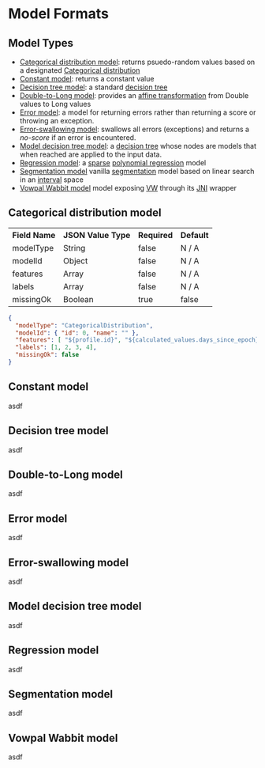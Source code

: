 # Model Formats

## Model Types

* [Categorical distribution model](#Categorical_distribution_model): returns psuedo-random values based on a designated
  [Categorical distribution](https://en.wikipedia.org/wiki/Categorical_distribution) 
* [Constant model](#Constant_model): returns a constant value
* [Decision tree model](#Decision_tree_model): a standard [decision tree](https://en.wikipedia.org/wiki/Decision_tree)
* [Double-to-Long model](#Double-to-Long_model): provides an 
  [affine transformation](https://en.wikipedia.org/wiki/Affine_transformation) from Double values to Long values
* [Error model](#Error_model): a model for returning errors rather than returning a score or throwing an exception. 
* [Error-swallowing model](#Error-swallowing_model): swallows all errors (exceptions) and returns a *no-score* if an
  error is encountered.
* [Model decision tree model](#Model_decision_tree_model): a [decision tree](https://en.wikipedia.org/wiki/Decision_tree)
  whose nodes are models that when reached are applied to the input data.
* [Regression model](#Regression_model): a [sparse](https://en.wikipedia.org/wiki/Sparse_matrix) 
  [polynomial regression](https://en.wikipedia.org/wiki/Polynomial_regression) model 
* [Segmentation model](#Segmentation_model) vanilla [segmentation](https://en.wikipedia.org/wiki/Market_segmentation) 
  model based on linear search in an [interval](https://en.wikipedia.org/wiki/Interval_(mathematics)) space
* [Vowpal Wabbit model](#Vowpal_Wabbit_model) model exposing [VW](https://github.com/JohnLangford/vowpal_wabbit/wiki) 
  through its [JNI](https://github.com/JohnLangford/vowpal_wabbit/tree/master/java) wrapper

## Categorical distribution model


<table>
  <tr>
    <th>Field Name</th>
    <th>JSON Value Type</th>
    <th>Required</th>
    <th>Default</th>
  </tr>
  <tr>
    <td>modelType</td>
    <td>String</td>
    <td>false</td>
    <td>N / A</td>
  </tr>
  <tr>
    <td>modelId</td>
    <td>Object</td>
    <td>false</td>
    <td>N / A</td>
  </tr>
  <tr>
    <td>features</td>
    <td>Array</td>
    <td>false</td>
    <td>N / A</td>
  </tr>
  <tr>
    <td>labels</td>
    <td>Array</td>
    <td>false</td>
    <td>N / A</td>
  </tr>
  <tr>
    <td>missingOk</td>
    <td>Boolean</td>
    <td>true</td>
    <td>false</td>
  </tr>
</table> 


```json
{
  "modelType": "CategoricalDistribution",
  "modelId": { "id": 0, "name": "" },
  "features": [ "${profile.id}", "${calculated_values.days_since_epoch}" ],
  "labels": [1, 2, 3, 4],
  "missingOk": false
}
```

## Constant model

asdf


## Decision tree model

asdf


## Double-to-Long model

asdf


## Error model

asdf


## Error-swallowing model

asdf


## Model decision tree model

asdf


## Regression model

asdf


## Segmentation model

asdf


## Vowpal Wabbit model

asdf


